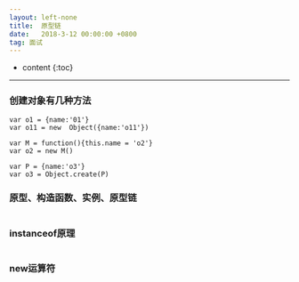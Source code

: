 ```yaml
---
layout: left-none
title:  原型链
date:   2018-3-12 00:00:00 +0800
tag: 面试
---
```

* content
{:toc}
<hr>

### 创建对象有几种方法

```
var o1 = {name:'01'}
var o11 = new  Object({name:'o11'})

var M = function(){this.name = 'o2'}
var o2 = new M()

var P = {name:'o3'}
var o3 = Object.create(P)
```

### 原型、构造函数、实例、原型链

```

```

### instanceof原理

```

```

### new运算符

```

```

 





